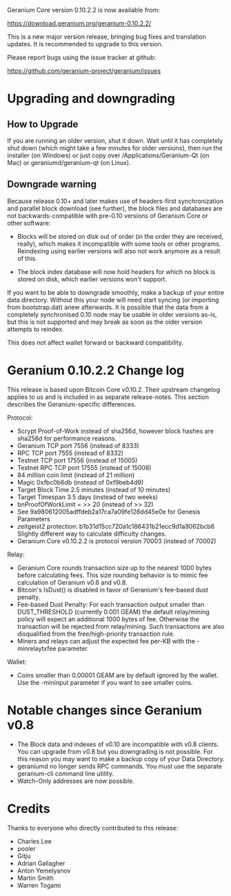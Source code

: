 Geranium Core version 0.10.2.2 is now available from:

  <https://download.geranium.org/geranium-0.10.2.2/>

This is a new major version release, bringing bug fixes and translation 
updates. It is recommended to upgrade to this version.

Please report bugs using the issue tracker at github:

  <https://github.com/geranium-project/geranium/issues>

Upgrading and downgrading
=========================

How to Upgrade
--------------

If you are running an older version, shut it down. Wait until it has completely
shut down (which might take a few minutes for older versions), then run the
installer (on Windows) or just copy over /Applications/Geranium-Qt (on Mac) or
geraniumd/geranium-qt (on Linux).

Downgrade warning
------------------

Because release 0.10+ and later makes use of headers-first synchronization and
parallel block download (see further), the block files and databases are not
backwards-compatible with pre-0.10 versions of Geranium Core or other software:

* Blocks will be stored on disk out of order (in the order they are
received, really), which makes it incompatible with some tools or
other programs. Reindexing using earlier versions will also not work
anymore as a result of this.

* The block index database will now hold headers for which no block is
stored on disk, which earlier versions won't support.

If you want to be able to downgrade smoothly, make a backup of your entire data
directory. Without this your node will need start syncing (or importing from
bootstrap.dat) anew afterwards. It is possible that the data from a completely
synchronised 0.10 node may be usable in older versions as-is, but this is not
supported and may break as soon as the older version attempts to reindex.

This does not affect wallet forward or backward compatibility.


Geranium 0.10.2.2 Change log
============================
This release is based upon Bitcoin Core v0.10.2.  Their upstream changelog applies to us and
is included in as separate release-notes.  This section describes the Geranium-specific differences.

Protocol:
- Scrypt Proof-of-Work instead of sha256d, however block hashes are sha256d for performance reasons.
- Geranium TCP port 7556 (instead of 8333)
- RPC TCP port 7555 (instead of 8332)
- Testnet TCP port 17556 (instead of 15005)
- Testnet RPC TCP port 17555 (instead of 15006)
- 84 million coin limit  (instead of 21 million)
- Magic 0xfbc0b6db       (instead of 0xf9beb4d9)
- Target Block Time 2.5 minutes (instead of 10 minutes)
- Target Timespan 3.5 days      (instead of two weeks)
- bnProofOfWorkLimit = >> 20    (instead of >> 32)
- See 9a980612005adffdeb2a17ca7a09fe126dd45e0e for Genesis Parameters
- zeitgeist2 protection: b1b31d15cc720a1c186431b21ecc9d1a9062bcb6 Slightly different way to calculate difficulty changes.
- Geranium Core v0.10.2.2 is protocol version 70003 (instead of 70002)

Relay:
- Geranium Core rounds transaction size up to the nearest 1000 bytes before calculating fees.  This size rounding behavior is to mimic fee calculation of Geranium v0.6 and v0.8.
- Bitcoin's IsDust() is disabled in favor of Geranium's fee-based dust penalty.
- Fee-based Dust Penalty: For each transaction output smaller than DUST_THRESHOLD (currently 0.001 GEAM) the default relay/mining policy will expect an additional 1000 bytes of fee.  Otherwise the transaction will be rejected from relay/mining.  Such transactions are also disqualified from the free/high-priority transaction rule.
- Miners and relays can adjust the expected fee per-KB with the -minrelaytxfee parameter.

Wallet:
- Coins smaller than 0.00001 GEAM are by default ignored by the wallet.  Use the -mininput parameter if you want to see smaller coins.

Notable changes since Geranium v0.8
===================================

- The Block data and indexes of v0.10 are incompatible with v0.8 clients.  You can upgrade from v0.8 but you downgrading is not possible.  For this reason you may want to make a backup copy of your Data Directory.
- geraniumd no longer sends RPC commands.  You must use the separate geranium-cli command line utility.
- Watch-Only addresses are now possible.

Credits
=======

Thanks to everyone who directly contributed to this release:

- Charles Lee
- pooler
- Gitju
- Adrian Gallagher
- Anton Yemelyanov
- Martin Smith
- Warren Togami
